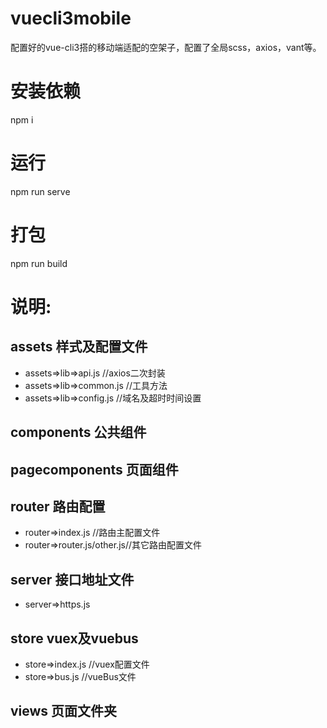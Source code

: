 # vuecli3mobile
配置好的vue-cli3搭的移动端适配的空架子，配置了全局scss，axios，vant等。
# 安装依赖
npm i
# 运行
npm run serve

# 打包
npm run build

# 说明:

## assets 样式及配置文件
- assets=>lib=>api.js //axios二次封装
- assets=>lib=>common.js //工具方法
- assets=>lib=>config.js //域名及超时时间设置

## components 公共组件
## pagecomponents 页面组件

## router 路由配置
- router=>index.js //路由主配置文件
- router=>router.js/other.js//其它路由配置文件

## server 接口地址文件
- server=>https.js

## store vuex及vuebus
- store=>index.js //vuex配置文件
- store=>bus.js //vueBus文件

## views 页面文件夹



